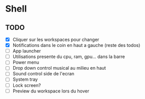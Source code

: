 # Shell

## TODO
- [x] Cliquer sur les workspaces pour changer
- [x] Notifications dans le coin en haut a gauche (reste des todos)
- [ ] App launcher
- [ ] Utilisations presente du cpu, ram, gpu... dans la barre
- [ ] Power menu
- [ ] Drop down control musical au milieu en haut
- [ ] Sound control side de l'ecran
- [ ] System tray
- [ ] Lock screen?
- [ ] Preview du workspace lors du hover
